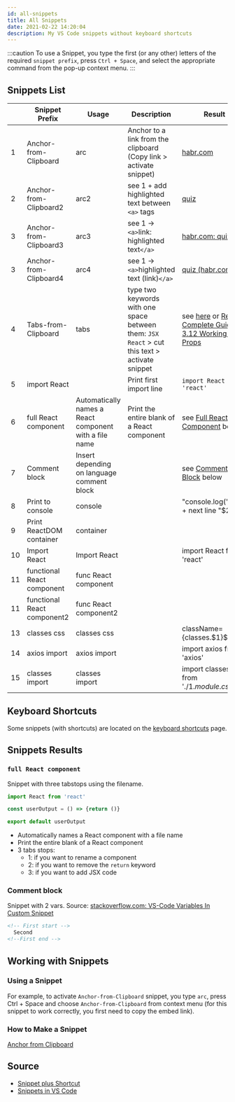 ```yaml
---
id: all-snippets
title: All Snippets
date: 2021-02-22 14:20:04
description: My VS Code snippets without keyboard shortcuts
---
```


:::caution
To use a Snippet, you type the first (or any other) letters of the required `snippet prefix`, press `Ctrl + Space`, and select the appropriate command from the pop-up context menu.
:::

## Snippets List

|   |Snippet Prefix|Usage|Description|Result|
| - | ------------ | --- | --------- | ---- |
| 1 | Anchor-from-Clipboard | arc | Anchor to a link from the clipboard (Copy link > activate snippet) | <a href='https://habr.com/ru/post/440946/' class='external'>habr.com</a>|
| 2 | Anchor-from-Clipboard2 | arc2 | see 1 + add highlighted text between `<a>` tags | <a href='https://habr.com/ru/post/440946/' class='external'>quiz</a> |
| 3 | Anchor-from-Clipboard3 | arc3 | see 1 -> `<a>`link: highlighted text`</a>`  | <a href='https://habr.com/ru/post/440946/' class='external'>habr.com: quiz</a> |
| 3 | Anchor-from-Clipboard4 | arc4 | see 1 -> `<a>`highlighted text (link)`</a>`  | <a href='https://habr.com/ru/post/440946/' class='external'>quiz (habr.com)</a> |
| 4 | Tabs-from-Clipboard | tabs | type two keywords with one space between them: `JSX React`  > cut this text > activate snippet |  see [here](../../courses/react-complete-guide/03-base-feature-syntax/Lessons/3-06-0-jsx) or [React Complete Guide: 3.12 Working with Props](../../courses/react-complete-guide/03-base-feature-syntax/Lessons/3-12-working-with-props) |
5 | import React | | Print first import line | `import React from 'react'` |
6 | full React component | Automatically names a React component with a file name | Print the entire blank of a React component | see [Full React Component](#full-react-component ) below
7 | Comment block | Insert depending on language comment block | | see [Comment Block](#comment-block) below
8 | Print to console | console || "console.log('$1');" + next line "$2"|
9 | Print ReactDOM container | container |||
10 | Import React | Import React || import React from 'react' |
11 | functional React component | func React component |||
11 | functional React component2 | func React component2 |||
13 | classes css | classes css | | className={classes.$1}$0 |
14 | axios import | axios import | | import axios from 'axios' |
15 | classes import | classes import | | import classes from './$1.module.css'$0 |

## Keyboard Shortcuts

Some snippets (with shortcuts) are located on the [keyboard shortcuts](../user-keyboard-shortcuts) page.

## Snippets Results

### `full React component`

Snippet with three tabstops using the filename.

```jsx
import React from 'react'

const userOutput = () => {return ()}

export default userOutput
```

- Automatically names a React component with a file name
- Print the entire blank of a React component
- 3 tabs stops:
  - 1: if you want to rename a component
  - 2: if you want to remove the `return` keyword
  - 3: if you want to add JSX code

### Comment block

Snippet with 2 vars.
Source: <a href='https://stackoverflow.com/questions/57340128/vs-code-variables-in-custom-snippet' class='external'>stackoverflow.com: VS-Code Variables In Custom Snippet</a>

```html
<!-- First start -->
  Second
<!--First end -->
```

## Working with Snippets

### Using a Snippet

For example, to activate `Anchor-from-Clipboard` snippet, you type `arc`, press Ctrl + Space and choose `Anchor-from-Clipboard` from context menu (for this snippet to work correctly, you first need to copy the embed link).

### How to Make a Snippet

[Anchor from Clipboard](anchor-from-clipboard)

## Source

- [Snippet plus Shortcut](snippet-plus-shortcut)
- <a href='https://code.visualstudio.com/docs/editor/userdefinedsnippets#_creating-your-own-snippets' class='external'>Snippets in VS Code</a>

